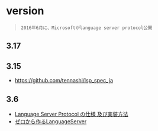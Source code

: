 # version

> `2016年6月に、Microsoftがlanguage server protocol公開`

## 3.17

## 3.15

- https://github.com/tennashi/lsp_spec_ja

## 3.6

- [Language Server Protocol の仕様 及び実装方法](https://zenn.dev/mtshiba/books/language_server_protocol)
- [ゼロから作るLanguageServer](https://zenn.dev/dr666m1/books/8825d231e43553)
